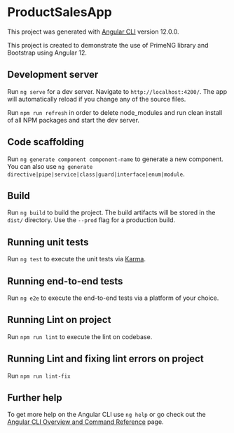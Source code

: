 # ProductSalesApp

This project was generated with [Angular CLI](https://github.com/angular/angular-cli) version 12.0.0.

This project is created to demonstrate the use of PrimeNG library and Bootstrap using Angular 12.

## Development server

Run `ng serve` for a dev server. Navigate to `http://localhost:4200/`. The app will automatically reload if you change any of the source files.

Run `npm run refresh` in order to delete node_modules and run clean install of all NPM packages and start the dev server.

## Code scaffolding

Run `ng generate component component-name` to generate a new component. You can also use `ng generate directive|pipe|service|class|guard|interface|enum|module`.

## Build

Run `ng build` to build the project. The build artifacts will be stored in the `dist/` directory. Use the `--prod` flag for a production build.

## Running unit tests

Run `ng test` to execute the unit tests via [Karma](https://karma-runner.github.io).

## Running end-to-end tests

Run `ng e2e` to execute the end-to-end tests via a platform of your choice.

## Running Lint on project

Run `npm run lint` to execute the lint on codebase.

## Running Lint and fixing lint errors on project

Run `npm run lint-fix`

## Further help

To get more help on the Angular CLI use `ng help` or go check out the [Angular CLI Overview and Command Reference](https://angular.io/cli) page.
